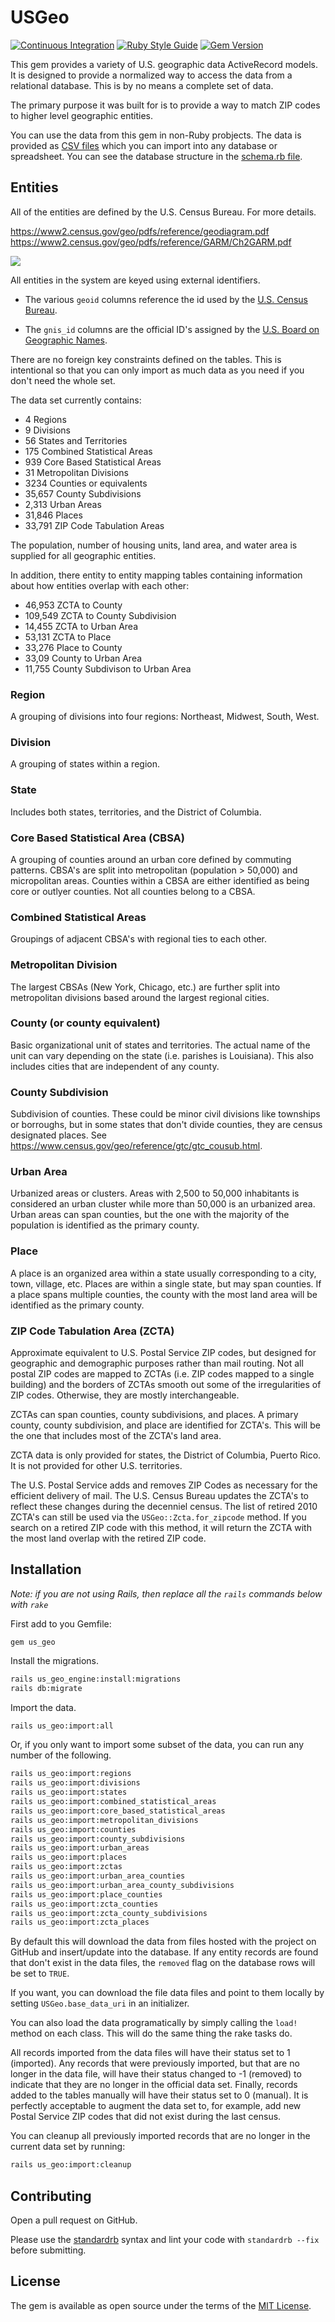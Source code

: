 # USGeo

[![Continuous Integration](https://github.com/bdurand/us_geo/actions/workflows/continuous_integration.yml/badge.svg)](https://github.com/bdurand/us_geo/actions/workflows/continuous_integration.yml)
[![Ruby Style Guide](https://img.shields.io/badge/code_style-standard-brightgreen.svg)](https://github.com/testdouble/standard)
[![Gem Version](https://badge.fury.io/rb/us_geo.svg)](https://badge.fury.io/rb/us_geo)

This gem provides a variety of U.S. geographic data ActiveRecord models. It is designed to provide a normalized way to access the data from a relational database. This is by no means a complete set of data.

The primary purpose it was built for is to provide a way to match ZIP codes to higher level geographic entities.

You can use the data from this gem in non-Ruby probjects. The data is provided as [CSV files](./data/2020_dist/) which you can import into any database or spreadsheet. You can see the database structure in the [schema.rb file](./db/schema.rb).

## Entities

All of the entities are defined by the U.S. Census Bureau. For more details.

https://www2.census.gov/geo/pdfs/reference/geodiagram.pdf
https://www2.census.gov/geo/pdfs/reference/GARM/Ch2GARM.pdf

[![](https://mermaid.ink/img/pako:eNqFVEFuwjAQ_IrlM_kAQpVa0iNS1YhLlcvGXqglx0a2U4lS_t7EDlESlpALZmZ2s5qd-MKFlcjXXGjwPldwdFCXhrVPRNgnHpU1pRljufpR_g4tAgRkU2xrGxPOFFY0lSTbfIkAU-RDg8B5D4dv4FF2L1U-KAH61SHMVXWlzBPRDoOzJ6tVAEOwSiyxo1ralL2rqMIIq1-UD6itbnxAd2M6T9gmy14GQyl0YulU0FvYgfHIxr0SnhYdiXzS5fYvUnHJCU_7ng-VzuzBVEkzt5xt_rJsYaexZraIpzW3ccgI9PMtvfARS1hHxYAwZqHfUpCGCKVVpu-DIEY7njHjMUiK2NEkocnsUZYHRR_UOwFf8RpdDUq2d8ulKyh5-MYaS75ujxIP0OhQ8tJcW2lzkm2W3qUK1vH1AbTHFYcm2OJsxAAkVX9HDSjGql1_i3U_13-31qQd?type=png)](https://mermaid.live/edit#pako:eNqFVEFuwjAQ_IrlM_kAQpVa0iNS1YhLlcvGXqglx0a2U4lS_t7EDlESlpALZmZ2s5qd-MKFlcjXXGjwPldwdFCXhrVPRNgnHpU1pRljufpR_g4tAgRkU2xrGxPOFFY0lSTbfIkAU-RDg8B5D4dv4FF2L1U-KAH61SHMVXWlzBPRDoOzJ6tVAEOwSiyxo1ralL2rqMIIq1-UD6itbnxAd2M6T9gmy14GQyl0YulU0FvYgfHIxr0SnhYdiXzS5fYvUnHJCU_7ng-VzuzBVEkzt5xt_rJsYaexZraIpzW3ccgI9PMtvfARS1hHxYAwZqHfUpCGCKVVpu-DIEY7njHjMUiK2NEkocnsUZYHRR_UOwFf8RpdDUq2d8ulKyh5-MYaS75ujxIP0OhQ8tJcW2lzkm2W3qUK1vH1AbTHFYcm2OJsxAAkVX9HDSjGql1_i3U_13-31qQd)

All entities in the system are keyed using external identifiers.

* The various `geoid` columns reference the id used by the [U.S. Census Bureau](https://www.census.gov/programs-surveys/geography/guidance/geo-identifiers.html).

* The `gnis_id` columns are the official ID's assigned by the [U.S. Board on Geographic Names](https://geonames.usgs.gov).


There are no foreign key constraints defined on the tables. This is intentional so that you can only import as much data as you need if you don't need the whole set.

The data set currently contains:

* 4 Regions
* 9 Divisions
* 56 States and Territories
* 175 Combined Statistical Areas
* 939 Core Based Statistical Areas
* 31 Metropolitan Divisions
* 3234 Counties or equivalents
* 35,657 County Subdivisions
* 2,313 Urban Areas
* 31,846 Places
* 33,791 ZIP Code Tabulation Areas

The population, number of housing units, land area, and water area is supplied for all geographic entities.

In addition, there entity to entity mapping tables containing information about how entities overlap with each other:

* 46,953 ZCTA to County
* 109,549 ZCTA to County Subdivision
* 14,455 ZCTA to Urban Area
* 53,131 ZCTA to Place
* 33,276 Place to County
* 33,09 County to Urban Area
* 11,755 County Subdivison to Urban Area

### Region

A grouping of divisions into four regions: Northeast, Midwest, South, West.

### Division

A grouping of states within a region.

### State

Includes both states, territories, and the District of Columbia.

### Core Based Statistical Area (CBSA)

A grouping of counties around an urban core defined by commuting patterns. CBSA's are split into metropolitan (population > 50,000) and micropolitan areas. Counties within a CBSA are either identified as being core or outlyer counties. Not all counties belong to a CBSA.

### Combined Statistical Areas

Groupings of adjacent CBSA's with regional ties to each other.

### Metropolitan Division

The largest CBSAs (New York, Chicago, etc.) are further split into metropolitan divisions based around the largest regional cities.

### County (or county equivalent)

Basic organizational unit of states and territories. The actual name of the unit can vary depending on the state (i.e. parishes is Louisiana). This also includes cities that are independent of any county.

### County Subdivision

Subdivision of counties. These could be minor civil divisions like townships or borroughs, but in some states that don't divide counties, they are census designated places. See https://www.census.gov/geo/reference/gtc/gtc_cousub.html.

### Urban Area

Urbanized areas or clusters. Areas with 2,500 to 50,000 inhabitants is considered an urban cluster while more than 50,000 is an urbanized area. Urban areas can span counties, but the one with the majority of the population is identified as the primary county.

### Place

A place is an organized area within a state usually corresponding to a city, town, village, etc. Places are within a single state, but may span counties. If a place spans multiple counties, the county with the most land area will be identified as the primary county.

### ZIP Code Tabulation Area (ZCTA)

Approximate equivalent to U.S. Postal Service ZIP codes, but designed for geographic and demographic purposes rather than mail routing. Not all postal ZIP codes are mapped to ZCTAs (i.e. ZIP codes mapped to a single building) and the borders of ZCTAs smooth out some of the irregularities of ZIP codes. Otherwise, they are mostly interchangeable.

ZCTAs can span counties, county subdivisions, and places. A primary county, county subdivision, and place are identified for ZCTA's. This will be the one that includes most of the ZCTA's land area.

ZCTA data is only provided for states, the District of Columbia, Puerto Rico. It is not provided for other U.S. territories.

The U.S. Postal Service adds and removes ZIP Codes as necessary for the efficient delivery of mail. The U.S. Census Bureau updates the ZCTA's to reflect these changes during the decenniel census. The list of retired 2010 ZCTA's can still be used via the `USGeo::Zcta.for_zipcode` method. If you search on a retired ZIP code with this method, it will return the ZCTA with the most land overlap with the retired ZIP code.

## Installation

_Note: if you are not using Rails, then replace all the `rails` commands below with `rake`_

First add to you Gemfile:

`gem us_geo`

Install the migrations.

```bash
rails us_geo_engine:install:migrations
rails db:migrate
```

Import the data.

```bash
rails us_geo:import:all
```

Or, if you only want to import some subset of the data, you can run any number of the following.

```bash
rails us_geo:import:regions
rails us_geo:import:divisions
rails us_geo:import:states
rails us_geo:import:combined_statistical_areas
rails us_geo:import:core_based_statistical_areas
rails us_geo:import:metropolitan_divisions
rails us_geo:import:counties
rails us_geo:import:county_subdivisions
rails us_geo:import:urban_areas
rails us_geo:import:places
rails us_geo:import:zctas
rails us_geo:import:urban_area_counties
rails us_geo:import:urban_area_county_subdivisions
rails us_geo:import:place_counties
rails us_geo:import:zcta_counties
rails us_geo:import:zcta_county_subdivisions
rails us_geo:import:zcta_places
```

By default this will download the data from files hosted with the project on GitHub and insert/update into the database. If any entity records are found that don't exist in the data files, the `removed` flag on the database rows will be set to `TRUE`.

If you want, you can download the file data files and point to them locally by setting `USGeo.base_data_uri` in an initializer.

You can also load the data programatically by simply calling the `load!` method on each class. This will do the same thing the rake tasks do.

All records imported from the data files will have their status set to 1 (imported). Any records that were previously imported, but that are no longer in the data file, will have their status changed to -1 (removed) to indicate that they are no longer in the official data set. Finally, records added to the tables manually will have their status set to 0 (manual). It is perfectly acceptable to augment the data set to, for example, add new Postal Service ZIP codes that did not exist during the last census.

You can cleanup all previously imported records that are no longer in the current data set by running:

```bash
rails us_geo:import:cleanup
```

## Contributing

Open a pull request on GitHub.

Please use the [standardrb](https://github.com/testdouble/standard) syntax and lint your code with `standardrb --fix` before submitting.

## License

The gem is available as open source under the terms of the [MIT License](https://opensource.org/licenses/MIT).
